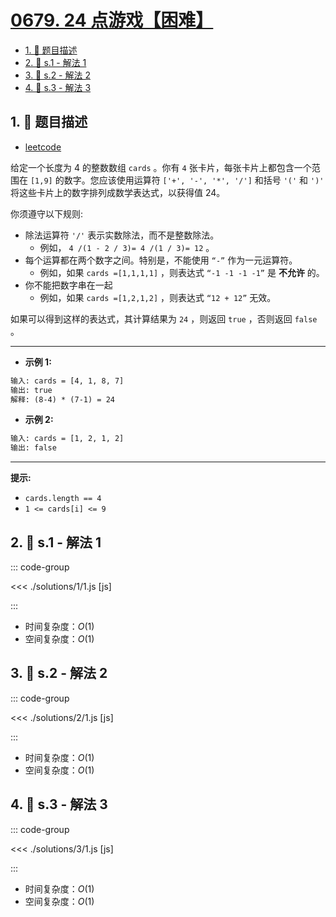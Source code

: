 # [0679. 24 点游戏【困难】](https://github.com/tnotesjs/TNotes.leetcode/tree/main/notes/0679.%2024%20%E7%82%B9%E6%B8%B8%E6%88%8F%E3%80%90%E5%9B%B0%E9%9A%BE%E3%80%91)

<!-- region:toc -->

- [1. 📝 题目描述](#1--题目描述)
- [2. 🎯 s.1 - 解法 1](#2--s1---解法-1)
- [3. 🎯 s.2 - 解法 2](#3--s2---解法-2)
- [4. 🎯 s.3 - 解法 3](#4--s3---解法-3)

<!-- endregion:toc -->

## 1. 📝 题目描述

- [leetcode](https://leetcode.cn/problems/24-game/)

给定一个长度为 4 的整数数组 `cards` 。你有 `4` 张卡片，每张卡片上都包含一个范围在 `[1,9]` 的数字。您应该使用运算符 `['+', '-', '*', '/']` 和括号 `'('` 和 `')'` 将这些卡片上的数字排列成数学表达式，以获得值 24。

你须遵守以下规则:

- 除法运算符 `'/'` 表示实数除法，而不是整数除法。
  - 例如， `4 /(1 - 2 / 3)= 4 /(1 / 3)= 12` 。
- 每个运算都在两个数字之间。特别是，不能使用 `“-”` 作为一元运算符。
  - 例如，如果 `cards =[1,1,1,1]` ，则表达式 `“-1 -1 -1 -1”` 是 **不允许** 的。
- 你不能把数字串在一起
  - 例如，如果 `cards =[1,2,1,2]` ，则表达式 `“12 + 12”` 无效。

如果可以得到这样的表达式，其计算结果为 `24` ，则返回 `true` ，否则返回 `false` 。

---

- **示例 1:**

```txt
输入: cards = [4, 1, 8, 7]
输出: true
解释: (8-4) * (7-1) = 24
```

- **示例 2:**

```txt
输入: cards = [1, 2, 1, 2]
输出: false
```

---

**提示:**

- `cards.length == 4`
- `1 <= cards[i] <= 9`

## 2. 🎯 s.1 - 解法 1

::: code-group

<<< ./solutions/1/1.js [js]

:::

- 时间复杂度：$O(1)$
- 空间复杂度：$O(1)$

## 3. 🎯 s.2 - 解法 2

::: code-group

<<< ./solutions/2/1.js [js]

:::

- 时间复杂度：$O(1)$
- 空间复杂度：$O(1)$

## 4. 🎯 s.3 - 解法 3

::: code-group

<<< ./solutions/3/1.js [js]

:::

- 时间复杂度：$O(1)$
- 空间复杂度：$O(1)$

